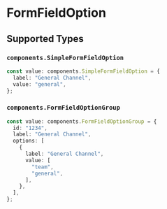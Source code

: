 # FormFieldOption


## Supported Types

### `components.SimpleFormFieldOption`

```typescript
const value: components.SimpleFormFieldOption = {
  label: "General Channel",
  value: "general",
};
```

### `components.FormFieldOptionGroup`

```typescript
const value: components.FormFieldOptionGroup = {
  id: "1234",
  label: "General Channel",
  options: [
    {
      label: "General Channel",
      value: [
        "team",
        "general",
      ],
    },
  ],
};
```

